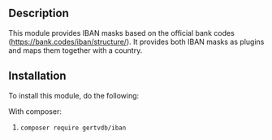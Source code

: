 Description
-----------
This module provides IBAN masks based on the official bank codes (https://bank.codes/iban/structure/).
It provides both IBAN masks as plugins and maps them together with a country.

Installation
------------
To install this module, do the following:

With composer:
1. ```composer require gertvdb/iban```
